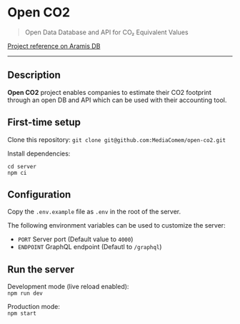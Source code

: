 # Open CO2

> Open Data Database and API for CO₂ Equivalent Values

[Project reference on Aramis DB](https://www.aramis-a.admin.ch/Texte/?ProjectID=49723)

---

## Description

**Open CO2** project enables companies to estimate their CO2 footprint through an open DB and API which can be used with their accounting tool.

## First-time setup

Clone this repository:
`git clone git@github.com:MediaComem/open-co2.git`

Install dependencies:

```
cd server
npm ci
```

## Configuration

Copy the `.env.example` file as `.env` in the root of the server.

The following environment variables can be used to customize the server:

- `PORT` Server port (Default value to `4000`)
- `ENDPOINT` GraphQL endpoint (Defautl to `/graphql`)

## Run the server

Development mode (live reload enabled):  
`npm run dev`

Production mode:  
`npm start`
